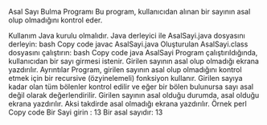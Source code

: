 Asal Sayı Bulma Programı
Bu program, kullanıcıdan alınan bir sayının asal olup olmadığını kontrol eder.

Kullanım
Java kurulu olmalıdır.
Java derleyici ile AsalSayi.java dosyasını derleyin:
bash
Copy code
javac AsalSayi.java
Oluşturulan AsalSayi.class dosyasını çalıştırın:
bash
Copy code
java AsalSayi
Program çalıştırıldığında, kullanıcıdan bir sayı girmesi istenir.
Girilen sayının asal olup olmadığı ekrana yazdırılır.
Ayrıntılar
Program, girilen sayının asal olup olmadığını kontrol etmek için bir recursive (özyinelemeli) fonksiyon kullanır.
Girilen sayıya kadar olan tüm bölenler kontrol edilir ve eğer bir bölen bulunursa sayı asal değil olarak değerlendirilir.
Girilen sayının asal olduğu durumda, asal olduğu ekrana yazdırılır. Aksi takdirde asal olmadığı ekrana yazdırılır.
Örnek
perl
Copy code
Bir Sayi girin : 13
Bir asal sayıdır: 13
